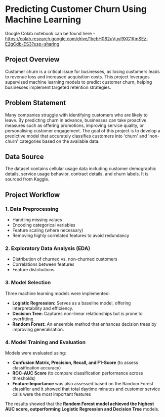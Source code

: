# Predicting Customer Churn Using Machine Learning

Google Colab notebook can be found here - https://colab.research.google.com/drive/1bebH082uVuyI9XG1KmSEz-E2gCdb-ES3?usp=sharing 

## Project Overview
Customer churn is a critical issue for businesses, as losing customers leads to revenue loss and increased acquisition costs. This project leverages supervised machine learning models to predict customer churn, helping businesses implement targeted retention strategies.

## Problem Statement
Many companies struggle with identifying customers who are likely to leave. By predicting churn in advance, businesses can take proactive measures such as offering promotions, improving service quality, or personalising customer engagement. The goal of this project is to develop a predictive model that accurately classifies customers into 'churn' and 'non-churn' categories based on the available data.

## Data Source
The dataset contains cellular usage data including customer demographic details, service usage behavior, contract details, and churn labels. It is sourced from Kaggle.

## Project Workflow
### 1. Data Preprocessing
- Handling missing values
- Encoding categorical variables 
- Feature scaling (where necessary)
- Removing highly correlated features to avoid redundancy

### 2. Exploratory Data Analysis (EDA)
- Distribution of churned vs. non-churned customers
- Correlations between features
- Feature distributions

### 3. Model Selection
Three machine learning models were implemented:
- **Logistic Regression:** Serves as a baseline model, offering interpretability and efficiency.
- **Decision Tree:** Captures non-linear relationships but is prone to overfitting.
- **Random Forest:** An ensemble method that enhances decision trees by improving generalisation.

### 4. Model Training and Evaluation
Models were evaluated using:
- **Confusion Matrix, Precision, Recall, and F1-Score** (to assess classification accuracy)
- **ROC-AUC Score** (to compare classification performance across thresholds)
- **Feature Importance** was also assessed based on the Random Forest classifier and it showed that total daytime minutes and customer service calls were the most important features


The results showed that the **Random Forest model achieved the highest AUC score, outperforming Logistic Regression and Decision Tree** models.

